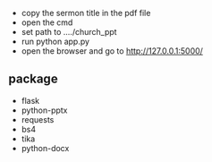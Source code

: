 - copy the sermon title in the pdf file
- open the cmd
- set path to ..../church_ppt
- run python app.py
- open the browser and go to http://127.0.0.1:5000/

## package
  - flask
  - python-pptx
  - requests
  - bs4
  - tika
  - python-docx
